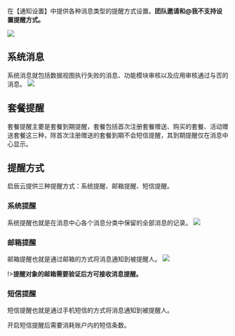 在【通知设置】中提供各种消息类型的提醒方式设置。**团队邀请和@我不支持设置提醒方式。**

![](../img/4-3-2i1.png)

## 系统消息
系统消息就包括数据视图执行失败的消息、功能模块审核以及应用审核通过与否的消息。
![](../img/4-3-2i2.png)

## 套餐提醒
套餐提醒主要是套餐到期提醒，套餐包括首次注册套餐赠送、购买的套餐、活动赠送套餐这三种，除首次注册赠送的套餐到期不会短信提醒，其到期提醒仅在消息中心显示。

## 提醒方式
启辰云提供三种提醒方式：系统提醒、邮箱提醒、短信提醒。

### 系统提醒
系统提醒也就是在消息中心各个消息分类中保留的全部消息的记录。
![](../img/4-3-2i3.png)

### 邮箱提醒
邮箱提醒也就是通过邮箱的方式将消息通知到被提醒人。
![](../img/4-3-2i4.png)

!>**提醒对象的邮箱需要验证后方可接收消息提醒。**

### 短信提醒
短信提醒也就是通过手机短信的方式将消息通知到被提醒人。

开启短信提醒后需要消耗账户内的短信条数。
